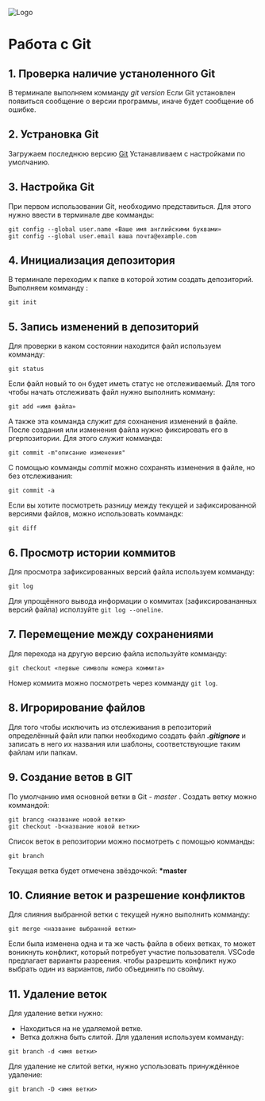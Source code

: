 ![Logo](Git-Logo-1788C.png)
# Работа с Git 
## 1. Проверка наличие устаноленного Git
В терминале выполняем комманду *git version*
Если Git установлен появиться сообщение о версии программы, иначе будет сообщение об ошибке.
## 2. Устрановка Git
Загружаем последнюю версию  [Git](https://git-scm.com/downloads)
Устанавливаем с настройками по умолчанию.
## 3. Настройка Git
При первом использовании Git, необходимо представиться. Для этого нужно ввести в терминале две комманды:
```
git config --global user.name «Ваше имя английскими буквами»
git config --global user.email ваша почта@example.com
```
## 4. Инициализация депозитория
В терминале переходим к папке в которой хотим создать депозиторий. Выполняем комманду :
~~~
git init
~~~
## 5. Запись изменений в депозиторий
Для проверки в каком состоянии находится файл используем комманду:
```
git status
```
Если файл новый то он будет иметь статус не отслеживаемый. Для того чтобы начать отслеживать файл нужно выполнить комману:
```
git add «имя файла»
```
А также эта комманда служит для сохнанения изменений в файле.
После создания или изменения файла нужно фиксировать его в ргерпозитории. Для этого служит комманда:
```
git commit -m"описание изменения"
```
С помощью комманды *commit* можно сохранять изменения в файле, но без отслеживания:
```
git commit -a
```
Если вы хотите посмотреть разницу между текущей и зафиксированной версиями файлов, можно использовать коммандк:
```
git diff
```
## 6. Просмотр истории коммитов
Для просмотра зафиксированных версий файла используем комманду:
```
git log
```
 Для упрощённого вывода информации о коммитах (зафиксировананных версий файла) исползуйте `git log --oneline`.
## 7. Перемещение между сохранениями
Для перехода на другую версию файла используйте комманду:
```
git checkout «первые символы номера коммита»
```
Номер коммита можно посмотреть через комманду `git log`.

## 8. Игрорирование файлов
Для того чтобы исключить из отслеживания в репозиторий определённый файл или папки необходимо создать файл *__.gitignore__* и записать в него их названия или шаблоны, соответствующие таким файлам или папкам.

## 9. Создание ветов в GIT
По умолчанию имя основной ветки в Git - *master* . 
Создать ветку можно коммандой:
```
git brancg <название новой ветки>
git checkout -b<название новой ветки>
``` 
Список веток в репозитории можно посмотреть с помощью комманды:
```
git branch
```
Текущая ветка будет отмечена звёздочкой: **\*master**

## 10. Слияние веток и разрешение конфликтов
Для слияния выбранной ветки с текущей нужно выполнить комманду:
```
git merge <название выбранной ветки>
```
Если была изменена одна и та же часть файла в обеих ветках, то может воникнуть конфликт, который потребует участие пользователя.
VSCode предлагает варианты разреения.
чтобы разрешить конфликт нужо выбрать один из вариантов, либо объединить по свойму.

## 11. Удаление веток
Для удаление ветки нужно:
* Находиться на не удаляемой ветке.
* Ветка должна быть слитой.
Для удаления используем комманду:
```
git branch -d <имя ветки>
```
Для удаление не слитой ветки, нужно успользовать принуждённое удаление:
```
git branch -D <имя ветки>
```